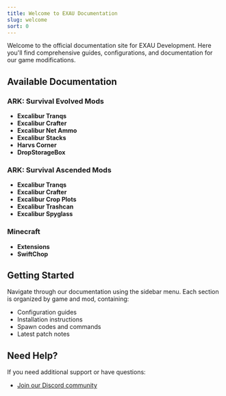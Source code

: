 ```yaml
---
title: Welcome to EXAU Documentation
slug: welcome
sort: 0
---
```


Welcome to the official documentation site for EXAU Development. Here you'll find comprehensive guides, configurations, and documentation for our game modifications.

## Available Documentation

### ARK: Survival Evolved Mods
- **Excalibur Tranqs**
- **Excalibur Crafter**
- **Excalibur Net Ammo**
- **Excalibur Stacks**
- **Harvs Corner**
- **DropStorageBox**

### ARK: Survival Ascended Mods
- **Excalibur Tranqs**
- **Excalibur Crafter**
- **Excalibur Crop Plots**
- **Excalibur Trashcan**
- **Excalibur Spyglass**

### Minecraft
- **Extensions**
- **SwiftChop**

## Getting Started

Navigate through our documentation using the sidebar menu. Each section is organized by game and mod, containing:
- Configuration guides
- Installation instructions
- Spawn codes and commands
- Latest patch notes

## Need Help?

If you need additional support or have questions:
- [Join our Discord community](https://exau.dev/discord)